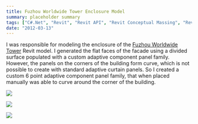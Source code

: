 ```yaml
---
title: Fuzhou Worldwide Tower Enclosure Model
summary: placeholder summary
tags: ["C#.Net", "Revit", "Revit API", "Revit Conceptual Massing", "Revit Modeling", "Fuzhou Worldwide Tower"]
date: "2012-03-13"
---
```


I was responsible for modeling the enclosure of the [Fuzhou Worldwide Tower](http://www.ericanastas.com/category/portfolio/som/projects-som/fwt/) Revit model. I generated the flat faces of the facade using a divided surface populated with a custom adaptive component panel family. However, the panels on the corners of the building form curve, which is not possible to create with standard adaptive curtain panels. So I created a custom 6 point adaptive component panel family, that when placed manually was able to curve around the corner of the building.

![](Fuzhou-Enclosure.jpg)

![](http://www.ericanastas.com/fwt-enclosure/curtain-wall/)

![](curved-panel.jpg)
